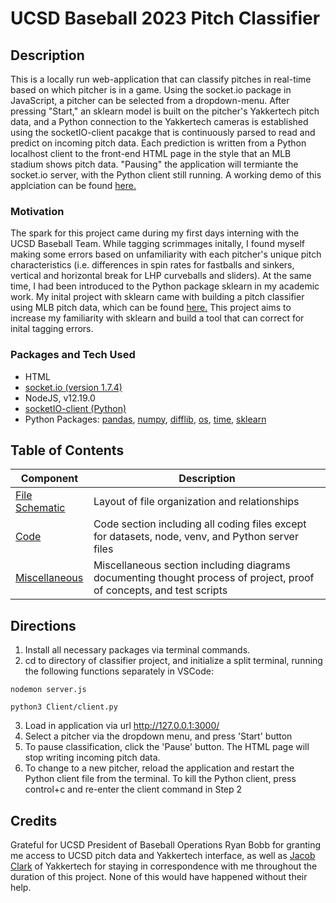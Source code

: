# UCSD Baseball 2023 Pitch Classifier

## Description
This is a locally run web-application that can classify pitches in real-time based on which pitcher is in a game. Using the socket.io package in JavaScript, a pitcher can be selected from a dropdown-menu. After pressing "Start," an sklearn model is built on the pitcher's Yakkertech pitch data, and a  Python connection to the Yakkertech cameras is established using the socketIO-client pacakge that is continuously parsed to read and predict on incoming pitch data. Each prediction is written from a Python localhost client to the front-end HTML page in the style that an MLB stadium shows pitch data. "Pausing" the application will termiante the socket.io server, with the Python client still running. A working demo of this applciation can be found [here.](https://youtu.be/TTDHuMp5X2I) 

### Motivation
The spark for this project came during my first days interning with the UCSD Baseball Team. While tagging scrimmages initally, I found myself making some errors based on unfamiliarity with each pitcher's unique pitch characteristics (i.e. differences in spin rates for fastballs and sinkers, vertical and horizontal break for LHP curveballs and sliders). At the same time, I had been introduced to the Python package sklearn in my academic work. My inital project with sklearn came with building a pitch classifier using MLB pitch data, which can be found [here.](https://github.com/joshsalce/Pitch-Classifier-MLB-2022) This project aims to increase my familiarity with sklearn and build a tool that can correct for inital tagging errors.


### Packages and Tech Used
- HTML
- [socket.io (version 1.7.4)](https://socket.io/)
- NodeJS, v12.19.0 
- [socketIO-client (Python)](https://pypi.org/project/socketIO-client/)
- Python Packages: [pandas](https://pandas.pydata.org/docs/), [numpy](https://numpy.org/doc/), [difflib](https://docs.python.org/3.10/library/difflib.html), [os](https://docs.python.org/3/library/os.html), [time](https://docs.python.org/3/library/time.html), [sklearn](https://scikit-learn.org/stable/index.html)

## Table of Contents

| Component | Description |
|-------|---------------------------------------------------------------------------------------------------------------------------------------------------|
| [File Schematic](https://github.com/joshsalce/Real-Time_Pitch_Classifier/blob/main/File_Schematic.pdf)| Layout of file organization and relationships | 
| [Code](https://github.com/joshsalce/Real-Time_Pitch_Classifier/tree/main/Code) | Code section including all coding files except for datasets, node, venv, and Python server files |
| [Miscellaneous](https://github.com/joshsalce/Real-Time_Pitch_Classifier/tree/main/Misc.) | Miscellaneous section including diagrams documenting thought process of project, proof of concepts, and test scripts|


## Directions
1. Install all necessary packages via terminal commands.
2. cd to directory of classifier project, and initialize a split terminal, running the following functions separately in VSCode:
```
nodemon server.js
```
```
python3 Client/client.py
```
3. Load in application via url http://127.0.0.1:3000/
4. Select a pitcher via the dropdown menu, and press 'Start' button
5. To pause classification, click the 'Pause' button. The HTML page will stop writing incoming pitch data.
6. To change to a new pitcher, reload the application and restart the Python client file from the terminal. To kill the Python client, press control+c and re-enter the client command in Step 2

## Credits

Grateful for UCSD President of Baseball Operations Ryan Bobb for granting me access to UCSD pitch data and Yakkertech interface, as well as [Jacob Clark](https://www.linkedin.com/search/results/all/?fetchDeterministicClustersOnly=true&heroEntityKey=urn%3Ali%3Afsd_profile%3AACoAAAOAQXIBsfZfspEOxOsOVB40fxyALB_P_2s&keywords=jacob%20clark&origin=RICH_QUERY_TYPEAHEAD_HISTORY&position=0&searchId=c0553ee4-25b4-4f06-8872-55d0402fce5e&sid=4HI) of Yakkertech for staying in correspondence with me throughout the duration of this project. None of this would have happened without their help.
